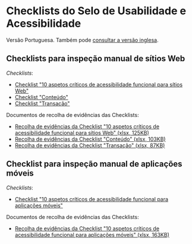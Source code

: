 # Checklists do Selo de Usabilidade e Acessibilidade

Versão Portuguesa. Também pode [consultar a versão inglesa](https://amagovpt.github.io/kit-selo/checklists/en/).

## Checklists para inspeção manual de sítios Web

<em lang="en">Checklists</em>:

- [Checklist "10 aspetos críticos de acessibilidade funcional para sítios Web"](checklist-10aspetos.html)
- [Checklist "Conteúdo"](checklist-conteudo.html)
- [Checklist "Transação"](checklist-transacao.html)

Documentos de recolha de evidências das Checklists:

- [Recolha de evidências da Checklist "10 aspetos críticos de acessibilidade funcional para sítios Web" (xlsx, 125KB)](sintese-10aspetos.xlsx)
- [Recolha de evidências da Checklist "Conteúdo" (xlsx, 103KB)](sintese-conteudo.xlsx)
- [Recolha de evidências da Checklist "Transação" (xlsx, 87KB)](sintese-transacao.xlsx)

## Checklist para inspeção manual de aplicações móveis

<em lang="en">Checklists</em>:

- [Checklist "10 aspetos críticos de acessibilidade funcional para aplicações móveis"](mobile/10aspetos/)

Documentos de recolha de evidências das Checklists:

- [Recolha de evidências da Checklist "10 aspetos críticos de acessibilidade funcional para aplicações móveis" (xlsx, 163KB)](mobile/10aspetos/sintese-10aspetos-mobile.xlsx)
